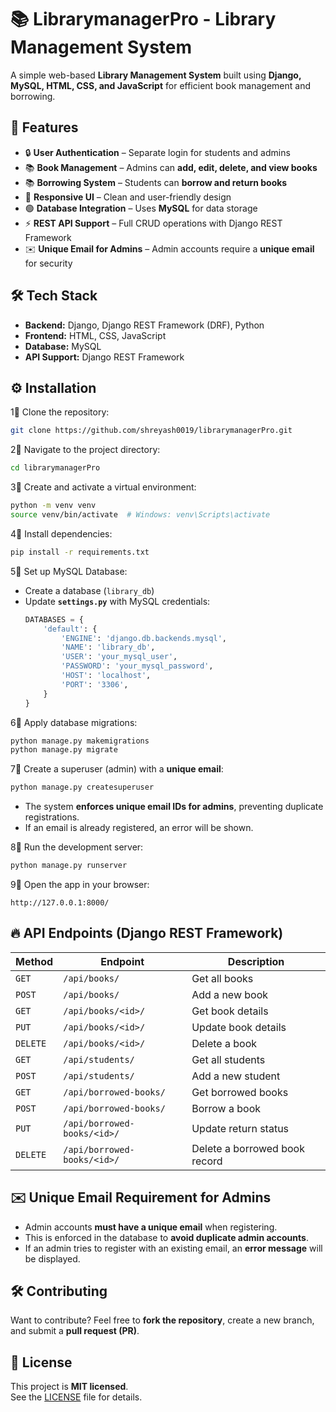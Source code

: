 # 📚 LibrarymanagerPro - Library Management System

A simple web-based **Library Management System** built using **Django, MySQL, HTML, CSS, and JavaScript** for efficient book management and borrowing.

## 🚀 Features

- 🔒 **User Authentication** – Separate login for students and admins  
- 📚 **Book Management** – Admins can **add, edit, delete, and view books**  
- 📚 **Borrowing System** – Students can **borrow and return books**  
- 🎨 **Responsive UI** – Clean and user-friendly design  
- 🟢 **Database Integration** – Uses **MySQL** for data storage  
- ⚡ **REST API Support** – Full CRUD operations with Django REST Framework  
- ✉️ **Unique Email for Admins** – Admin accounts require a **unique email** for security  

## 🛠️ Tech Stack

- **Backend:** Django, Django REST Framework (DRF), Python  
- **Frontend:** HTML, CSS, JavaScript  
- **Database:** MySQL  
- **API Support:** Django REST Framework  

## ⚙️ Installation

1⃣ Clone the repository:
```sh
git clone https://github.com/shreyash0019/librarymanagerPro.git
```

2⃣ Navigate to the project directory:
```sh
cd librarymanagerPro
```

3⃣ Create and activate a virtual environment:
```sh
python -m venv venv
source venv/bin/activate  # Windows: venv\Scripts\activate
```

4⃣ Install dependencies:
```sh
pip install -r requirements.txt
```

5⃣ Set up MySQL Database:
- Create a database (`library_db`)
- Update **`settings.py`** with MySQL credentials:
  ```python
  DATABASES = {
      'default': {
          'ENGINE': 'django.db.backends.mysql',
          'NAME': 'library_db',
          'USER': 'your_mysql_user',
          'PASSWORD': 'your_mysql_password',
          'HOST': 'localhost',
          'PORT': '3306',
      }
  }
  ```

6⃣ Apply database migrations:
```sh
python manage.py makemigrations
python manage.py migrate
```

7⃣ Create a superuser (admin) with a **unique email**:
```sh
python manage.py createsuperuser
```
- The system **enforces unique email IDs for admins**, preventing duplicate registrations.
- If an email is already registered, an error will be shown.

8⃣ Run the development server:
```sh
python manage.py runserver
```

9⃣ Open the app in your browser:
```
http://127.0.0.1:8000/
```

## 🔥 API Endpoints (Django REST Framework)

| Method | Endpoint | Description |
|--------|----------|-------------|
| `GET` | `/api/books/` | Get all books |
| `POST` | `/api/books/` | Add a new book |
| `GET` | `/api/books/<id>/` | Get book details |
| `PUT` | `/api/books/<id>/` | Update book details |
| `DELETE` | `/api/books/<id>/` | Delete a book |
| `GET` | `/api/students/` | Get all students |
| `POST` | `/api/students/` | Add a new student |
| `GET` | `/api/borrowed-books/` | Get borrowed books |
| `POST` | `/api/borrowed-books/` | Borrow a book |
| `PUT` | `/api/borrowed-books/<id>/` | Update return status |
| `DELETE` | `/api/borrowed-books/<id>/` | Delete a borrowed book record |

## ✉️ Unique Email Requirement for Admins
- Admin accounts **must have a unique email** when registering.  
- This is enforced in the database to **avoid duplicate admin accounts**.  
- If an admin tries to register with an existing email, an **error message** will be displayed.  


## 🛠 Contributing
Want to contribute? Feel free to **fork the repository**, create a new branch, and submit a **pull request (PR)**.  

## 🐝 License
This project is **MIT licensed**.  
See the [LICENSE](https://github.com/shreyash0019/librarymanagerPro/blob/master/MIT%20License) file for details.
